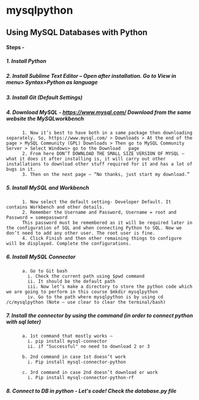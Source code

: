 # mysqlpython
## Using MySQL Databases with Python

#### Steps -



##### 1. Install Python 
##### 2. Install Sublime Text Editor – Open after installation. Go to View in menu> Syntax>Python as language
##### 3. Install Git (Default Settings)
##### 4. Download MySQL - https://www.mysql.com/  Download from the same website the MySQLworkbench
          1. Now it’s best to have both in a same package then downloading separately. So, https://www.mysql.com/ > Downloads > At the end of the page > MySQL Community (GPL) Downloads > Then go to MySQL Community Server > Select Windows> go to the Download   page
          2. From here DON’T DOWNLOAD THE SMALL SIZE VERSION OF MYSQL – what it does it after installing is, it will carry out other installations to download other stuff required for it and has a lot of bugs in it.
          3. Then on the next page – “No thanks, just start my download.”
 
##### 5. Install MySQL and Workbench
          1. Now select the default setting- Developer Default. It contains Workbench and other details.
          2. Remember the Username and Password, Username = root and Password = somepassword
          This password must be remembered as it will be required later in the configuration of SQL and when connecting Python to SQL. Now we don’t need to add any other user. The root user is fine.
          4. Click Finish and then other remaining things to configure will be displayed. Complete the configurations.

##### 6. Install MySQL Connector
          a. Go to Git bash
            i. Check the current path using $pwd command
            ii. It should be the default path
            iii. Now let’s make a directory to store the python code which we are going to perform in this course $mkdir mysqlpython
            iv. Go to the path where mysqlpython is by using cd /c/mysqlpython (Note – use clear to clear the terminal/bash)

##### 7. Install the connector by using the command (in order to connect python with sql later)
          a. 1st command that mostly works –
            i. pip install mysql-connector 
            ii. if "Successful" no need to download 2 or 3

          b. 2nd command in case 1st doesn’t work
            i. Pip install mysql-connector-python

          c. 3rd command in case 2nd doesn’t download or work
            i. Pip install mysql-connector-python-rf

##### 8. Connect to DB in python - Let's code! Check the database.py file
